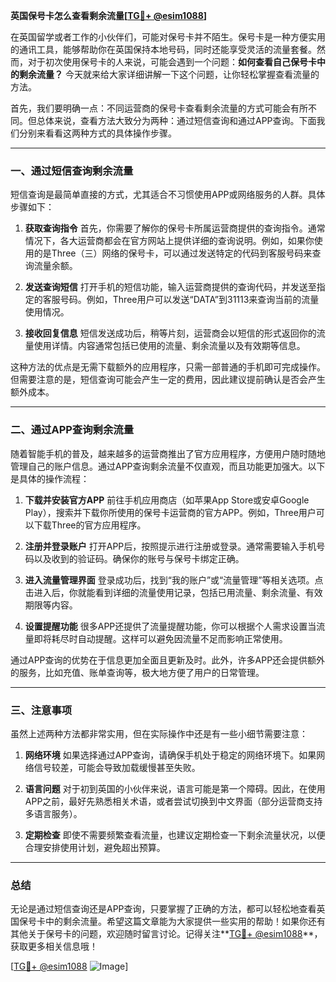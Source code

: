 **英国保号卡怎么查看剩余流量[[TG💪+ @esim1088](https://t.me/s/esim1088)]**

在英国留学或者工作的小伙伴们，可能对保号卡并不陌生。保号卡是一种方便实用的通讯工具，能够帮助你在英国保持本地号码，同时还能享受灵活的流量套餐。然而，对于初次使用保号卡的人来说，可能会遇到一个问题：**如何查看自己保号卡中的剩余流量？** 今天就来给大家详细讲解一下这个问题，让你轻松掌握查看流量的方法。

首先，我们要明确一点：不同运营商的保号卡查看剩余流量的方式可能会有所不同。但总体来说，查看方法大致分为两种：通过短信查询和通过APP查询。下面我们分别来看看这两种方式的具体操作步骤。

---

### 一、通过短信查询剩余流量

短信查询是最简单直接的方式，尤其适合不习惯使用APP或网络服务的人群。具体步骤如下：

1. **获取查询指令**
   首先，你需要了解你的保号卡所属运营商提供的查询指令。通常情况下，各大运营商都会在官方网站上提供详细的查询说明。例如，如果你使用的是Three（三）网络的保号卡，可以通过发送特定的代码到客服号码来查询流量余额。

2. **发送查询短信**
   打开手机的短信功能，输入运营商提供的查询代码，并发送至指定的客服号码。例如，Three用户可以发送“DATA”到31113来查询当前的流量使用情况。

3. **接收回复信息**
   短信发送成功后，稍等片刻，运营商会以短信的形式返回你的流量使用详情。内容通常包括已使用的流量、剩余流量以及有效期等信息。

这种方法的优点是无需下载额外的应用程序，只需一部普通的手机即可完成操作。但需要注意的是，短信查询可能会产生一定的费用，因此建议提前确认是否会产生额外成本。

---

### 二、通过APP查询剩余流量

随着智能手机的普及，越来越多的运营商推出了官方应用程序，方便用户随时随地管理自己的账户信息。通过APP查询剩余流量不仅直观，而且功能更加强大。以下是具体的操作流程：

1. **下载并安装官方APP**
   前往手机应用商店（如苹果App Store或安卓Google Play），搜索并下载你所使用的保号卡运营商的官方APP。例如，Three用户可以下载Three的官方应用程序。

2. **注册并登录账户**
   打开APP后，按照提示进行注册或登录。通常需要输入手机号码以及收到的验证码。确保你的账号与保号卡绑定正确。

3. **进入流量管理界面**
   登录成功后，找到“我的账户”或“流量管理”等相关选项。点击进入后，你就能看到详细的流量使用记录，包括已用流量、剩余流量、有效期限等内容。

4. **设置提醒功能**
   很多APP还提供了流量提醒功能，你可以根据个人需求设置当流量即将耗尽时自动提醒。这样可以避免因流量不足而影响正常使用。

通过APP查询的优势在于信息更加全面且更新及时。此外，许多APP还会提供额外的服务，比如充值、账单查询等，极大地方便了用户的日常管理。

---

### 三、注意事项

虽然上述两种方法都非常实用，但在实际操作中还是有一些小细节需要注意：

1. **网络环境**
   如果选择通过APP查询，请确保手机处于稳定的网络环境下。如果网络信号较差，可能会导致加载缓慢甚至失败。

2. **语言问题**
   对于初到英国的小伙伴来说，语言可能是第一个障碍。因此，在使用APP之前，最好先熟悉相关术语，或者尝试切换到中文界面（部分运营商支持多语言服务）。

3. **定期检查**
   即使不需要频繁查看流量，也建议定期检查一下剩余流量状况，以便合理安排使用计划，避免超出预算。

---

### 总结

无论是通过短信查询还是APP查询，只要掌握了正确的方法，都可以轻松地查看英国保号卡中的剩余流量。希望这篇文章能为大家提供一些实用的帮助！如果你还有其他关于保号卡的问题，欢迎随时留言讨论。记得关注**[TG💪+ @esim1088](https://t.me/s/esim1088)**，获取更多相关信息哦！

[[TG💪+ @esim1088](https://t.me/s/esim1088) ![Image](https://i.postimg.cc/4NQfJmqS/Snipaste-2025-05-13-00-14-12.png)]